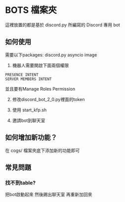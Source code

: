 # BOTS 檔案夾

這裡放置的都是基於 discord.py 所編寫的 Discord 專用 bot

## 如何使用

需要以下packages:
discord.py
asyncio
image

1. 機器人需要開啟下面兩個權限

```
PRESENCE INTENT
SERVER MEMBERS INTENT
```

並且要有Manage Roles Permission

2. 修改discord_bot_2_0.py裡面的token

3. 使用 start_kfp.sh

4. 邀請bot到聊天室


## 如何增加新功能？

在 cogs/ 檔案夾底下添加新的功能即可

## 常見問題

### 找不到table?

把bot啟動起來 然後踢出聊天室 再重新加回來

